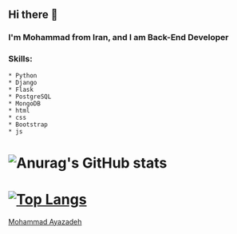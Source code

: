 ## Hi there 👋

### I'm Mohammad from Iran, and I am Back-End Developer

### Skills: 
	* Python
	* Django
	* Flask
	* PostgreSQL
	* MongoDB
	* html
	* css
	* Bootstrap
	* js

# ![Anurag's GitHub stats](https://github-readme-stats.vercel.app/api?username=Ayazadeh&show_icons=true&theme=tokyonight)

# [![Top Langs](https://github-readme-stats.vercel.app/api/top-langs/?username=Ayazadeh&layout=compact&theme=tokyonight)](https://github.com/anuraghazra/github-readme-stats)

<div class="badge-base LI-profile-badge" data-locale="en_US" data-size="medium" data-theme="light" data-type="HORIZONTAL" data-vanity="mohammad-ayazadeh" data-version="v1"><a class="badge-base__link LI-simple-link" href="https://ir.linkedin.com/in/mohammad-ayazadeh?trk=profile-badge">Mohammad Ayazadeh</a></div>
              
              

